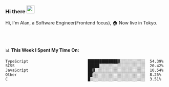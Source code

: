 ### Hi there <img src="https://media.giphy.com/media/hvRJCLFzcasrR4ia7z/giphy.gif" width="25px">

<!-- ![visitors](https://visitor-badge.glitch.me/badge?page_id=dislfyer.dislfyer) -->

Hi, I'm Alan, a Software Engineer(Frontend focus), 🏠 Now live in Tokyo.

<br/>
<br/>

📊 **This Week I Spent My Time On:**


<!--START_SECTION:waka-->

```text
TypeScript                          █████████████▓░░░░░░░░░░░  54.39%
SCSS                                █████░░░░░░░░░░░░░░░░░░░░  20.42%
JavaScript                          ██▓░░░░░░░░░░░░░░░░░░░░░░  10.54%
Other                               ██░░░░░░░░░░░░░░░░░░░░░░░  8.25%
C                                   █░░░░░░░░░░░░░░░░░░░░░░░░  3.51%
```

<!--END_SECTION:waka-->

<!--
**About Me:**
 -->
